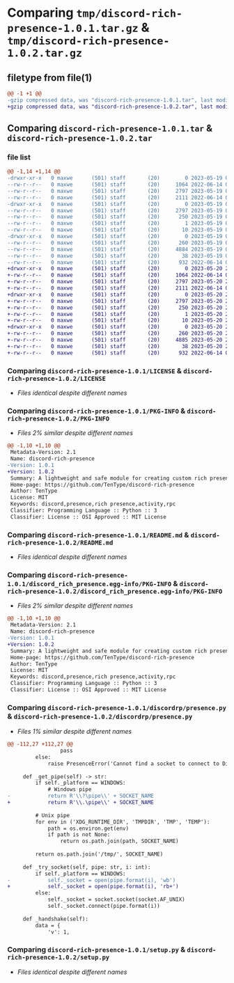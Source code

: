 # Comparing `tmp/discord-rich-presence-1.0.1.tar.gz` & `tmp/discord-rich-presence-1.0.2.tar.gz`

## filetype from file(1)

```diff
@@ -1 +1 @@
-gzip compressed data, was "discord-rich-presence-1.0.1.tar", last modified: Fri May 19 03:21:48 2023, max compression
+gzip compressed data, was "discord-rich-presence-1.0.2.tar", last modified: Sat May 20 22:07:32 2023, max compression
```

## Comparing `discord-rich-presence-1.0.1.tar` & `discord-rich-presence-1.0.2.tar`

### file list

```diff
@@ -1,14 +1,14 @@
-drwxr-xr-x   0 maxwe      (501) staff       (20)        0 2023-05-19 03:21:48.344714 discord-rich-presence-1.0.1/
--rw-r--r--   0 maxwe      (501) staff       (20)     1064 2022-06-14 05:49:12.000000 discord-rich-presence-1.0.1/LICENSE
--rw-r--r--   0 maxwe      (501) staff       (20)     2797 2023-05-19 03:21:48.344064 discord-rich-presence-1.0.1/PKG-INFO
--rw-r--r--   0 maxwe      (501) staff       (20)     2111 2022-06-14 05:47:37.000000 discord-rich-presence-1.0.1/README.md
-drwxr-xr-x   0 maxwe      (501) staff       (20)        0 2023-05-19 03:21:48.338109 discord-rich-presence-1.0.1/discord_rich_presence.egg-info/
--rw-r--r--   0 maxwe      (501) staff       (20)     2797 2023-05-19 03:21:48.000000 discord-rich-presence-1.0.1/discord_rich_presence.egg-info/PKG-INFO
--rw-r--r--   0 maxwe      (501) staff       (20)      250 2023-05-19 03:21:48.000000 discord-rich-presence-1.0.1/discord_rich_presence.egg-info/SOURCES.txt
--rw-r--r--   0 maxwe      (501) staff       (20)        1 2023-05-19 03:21:48.000000 discord-rich-presence-1.0.1/discord_rich_presence.egg-info/dependency_links.txt
--rw-r--r--   0 maxwe      (501) staff       (20)       10 2023-05-19 03:21:48.000000 discord-rich-presence-1.0.1/discord_rich_presence.egg-info/top_level.txt
-drwxr-xr-x   0 maxwe      (501) staff       (20)        0 2023-05-19 03:21:48.341306 discord-rich-presence-1.0.1/discordrp/
--rw-r--r--   0 maxwe      (501) staff       (20)      260 2023-05-19 03:14:54.000000 discord-rich-presence-1.0.1/discordrp/__init__.py
--rw-r--r--   0 maxwe      (501) staff       (20)     4884 2023-05-19 03:14:00.000000 discord-rich-presence-1.0.1/discordrp/presence.py
--rw-r--r--   0 maxwe      (501) staff       (20)       38 2023-05-19 03:21:48.344970 discord-rich-presence-1.0.1/setup.cfg
--rw-r--r--   0 maxwe      (501) staff       (20)      932 2022-06-14 06:13:05.000000 discord-rich-presence-1.0.1/setup.py
+drwxr-xr-x   0 maxwe      (501) staff       (20)        0 2023-05-20 22:07:32.175963 discord-rich-presence-1.0.2/
+-rw-r--r--   0 maxwe      (501) staff       (20)     1064 2022-06-14 05:49:12.000000 discord-rich-presence-1.0.2/LICENSE
+-rw-r--r--   0 maxwe      (501) staff       (20)     2797 2023-05-20 22:07:32.175155 discord-rich-presence-1.0.2/PKG-INFO
+-rw-r--r--   0 maxwe      (501) staff       (20)     2111 2022-06-14 05:47:37.000000 discord-rich-presence-1.0.2/README.md
+drwxr-xr-x   0 maxwe      (501) staff       (20)        0 2023-05-20 22:07:32.172821 discord-rich-presence-1.0.2/discord_rich_presence.egg-info/
+-rw-r--r--   0 maxwe      (501) staff       (20)     2797 2023-05-20 22:07:32.000000 discord-rich-presence-1.0.2/discord_rich_presence.egg-info/PKG-INFO
+-rw-r--r--   0 maxwe      (501) staff       (20)      250 2023-05-20 22:07:32.000000 discord-rich-presence-1.0.2/discord_rich_presence.egg-info/SOURCES.txt
+-rw-r--r--   0 maxwe      (501) staff       (20)        1 2023-05-20 22:07:32.000000 discord-rich-presence-1.0.2/discord_rich_presence.egg-info/dependency_links.txt
+-rw-r--r--   0 maxwe      (501) staff       (20)       10 2023-05-20 22:07:32.000000 discord-rich-presence-1.0.2/discord_rich_presence.egg-info/top_level.txt
+drwxr-xr-x   0 maxwe      (501) staff       (20)        0 2023-05-20 22:07:32.174225 discord-rich-presence-1.0.2/discordrp/
+-rw-r--r--   0 maxwe      (501) staff       (20)      260 2023-05-20 22:05:17.000000 discord-rich-presence-1.0.2/discordrp/__init__.py
+-rw-r--r--   0 maxwe      (501) staff       (20)     4885 2023-05-20 22:05:17.000000 discord-rich-presence-1.0.2/discordrp/presence.py
+-rw-r--r--   0 maxwe      (501) staff       (20)       38 2023-05-20 22:07:32.176160 discord-rich-presence-1.0.2/setup.cfg
+-rw-r--r--   0 maxwe      (501) staff       (20)      932 2022-06-14 06:13:05.000000 discord-rich-presence-1.0.2/setup.py
```

### Comparing `discord-rich-presence-1.0.1/LICENSE` & `discord-rich-presence-1.0.2/LICENSE`

 * *Files identical despite different names*

### Comparing `discord-rich-presence-1.0.1/PKG-INFO` & `discord-rich-presence-1.0.2/PKG-INFO`

 * *Files 2% similar despite different names*

```diff
@@ -1,10 +1,10 @@
 Metadata-Version: 2.1
 Name: discord-rich-presence
-Version: 1.0.1
+Version: 1.0.2
 Summary: A lightweight and safe module for creating custom rich presences on Discord.
 Home-page: https://github.com/TenType/discord-rich-presence
 Author: TenType
 License: MIT
 Keywords: discord,presence,rich presence,activity,rpc
 Classifier: Programming Language :: Python :: 3
 Classifier: License :: OSI Approved :: MIT License
```

### Comparing `discord-rich-presence-1.0.1/README.md` & `discord-rich-presence-1.0.2/README.md`

 * *Files identical despite different names*

### Comparing `discord-rich-presence-1.0.1/discord_rich_presence.egg-info/PKG-INFO` & `discord-rich-presence-1.0.2/discord_rich_presence.egg-info/PKG-INFO`

 * *Files 2% similar despite different names*

```diff
@@ -1,10 +1,10 @@
 Metadata-Version: 2.1
 Name: discord-rich-presence
-Version: 1.0.1
+Version: 1.0.2
 Summary: A lightweight and safe module for creating custom rich presences on Discord.
 Home-page: https://github.com/TenType/discord-rich-presence
 Author: TenType
 License: MIT
 Keywords: discord,presence,rich presence,activity,rpc
 Classifier: Programming Language :: Python :: 3
 Classifier: License :: OSI Approved :: MIT License
```

### Comparing `discord-rich-presence-1.0.1/discordrp/presence.py` & `discord-rich-presence-1.0.2/discordrp/presence.py`

 * *Files 1% similar despite different names*

```diff
@@ -112,27 +112,27 @@
                 pass
         else:
             raise PresenceError('Cannot find a socket to connect to Discord')
 
     def _get_pipe(self) -> str:
         if self._platform == WINDOWS:
             # Windows pipe
-            return R'\\?\pipe\\' + SOCKET_NAME
+            return R'\\.\pipe\\' + SOCKET_NAME
 
         # Unix pipe
         for env in ('XDG_RUNTIME_DIR', 'TMPDIR', 'TMP', 'TEMP'):
             path = os.environ.get(env)
             if path is not None:
                 return os.path.join(path, SOCKET_NAME)
 
         return os.path.join('/tmp/', SOCKET_NAME)
 
     def _try_socket(self, pipe: str, i: int):
         if self._platform == WINDOWS:
-            self._socket = open(pipe.format(i), 'wb')
+            self._socket = open(pipe.format(i), 'rb+')
         else:
             self._socket = socket.socket(socket.AF_UNIX)
             self._socket.connect(pipe.format(i))
 
     def _handshake(self):
         data = {
             'v': 1,
```

### Comparing `discord-rich-presence-1.0.1/setup.py` & `discord-rich-presence-1.0.2/setup.py`

 * *Files identical despite different names*

